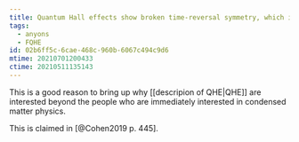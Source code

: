 ```yaml
---
title: Quantum Hall effects show broken time-reversal symmetry, which is interesting
tags:
  - anyons
  - FQHE
id: 02b6ff5c-6cae-468c-960b-6067c494c9d6
mtime: 20210701200433
ctime: 20210511135143
---
```


This is a good reason to bring up why [[descripion of QHE|QHE]] are interested beyond the people who are immediately interested in condensed matter physics.

This is claimed in [@Cohen2019 p. 445].
